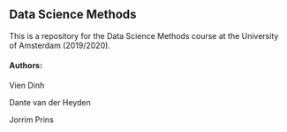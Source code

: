 ## Data Science Methods
This is a repository for the Data Science Methods course at the University of Amsterdam (2019/2020).

#### Authors:

Vien Dinh

Dante van der Heyden

Jorrim Prins
